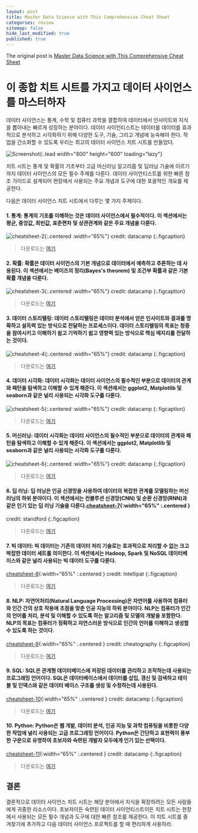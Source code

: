 ```yaml
---
layout: post
title: Master Data Science with This Comprehensive Cheat Sheet
categories: review
sitemap: false
hide_last_modified: true
published: true
---
```


The original post is <a href="https://ai.plainenglish.io/master-data-science-with-this-comprehensive-cheat-sheet-numpy-pandas-python-r-ml-dl-nlp-188d50a54952"> Master Data Science with This Comprehensive Cheat Sheet</a>

# 이 종합 치트 시트를 가지고 데이터 사이언스를 마스터하자

데이터 사이언스는 통계, 수학 및 컴퓨터 과학을 결합하여 데이터에서 인사이트와 지식을 뽑아내는 빠르게 성장하는 분야이다. 데이터 사이언티스트는 테이터를 데이터를 효과적으로 분석하고 시각화하기 위해 다양한 도구, 기술, 그리고 개념에 능숙해야 한다. 작업을 간소화할 수 있도록 우리는 최고의 데이터 사이언스 치트 시트를 만들었다. 

![Screenshot](/assets/img/post/cheatsheet-1.webp){:.lead width="800" height="600" loading="lazy"}

치트 시트는 통계 및 확률의 기초부터 고급 머신러닝 알고리즘 및 딥러닝 기술에 이르기까지 데이터 사이언스의 모든 필수 주제를 다룬다. 데이터 사이언티스트를 위한 빠른 참조 가이드로 설계되어 현장에서 사용되는 주요 개념과 도구에 대한 포괄적인 개요를 제공한다. 

다음은 데이터 사이언스 치트 시트에서 다루는 몇 가지 주제이다. 

#### 1. 통계: 통계의 기초를 이해하는 것은 데이터 사이언스에서 필수적이다. 이 섹션에서는 평균, 중앙값, 최빈값, 표준편차 및 상관관계와 같은 주요 개념을 다룬다. 
![cheatsheet-2](/assets/img/post/cheatsheet-2.webp){:.centered :width="65%"}
credit: datacamp
{:.figcaption}
> 다운로드는 <a href="https://res.cloudinary.com/dyd911kmh/image/upload/v1662111933/Marketing/Blog/Descriptive_Statistics_Cheat_Sheet.pdf">여기</a>

#### 2. 확률: 확률은 데이터 사이언스의 기본 개념으로 데이터에서 예측하고 추론하는 데 사용된다. 이 섹션에서는 베이즈의 정리(Bayes's theorem) 및 조건부 확률과 같은 기본 확률 개념을 다룬다.
![cheatsheet-3](/assets/img/post/cheatsheet-3.webp){:.centered :width="65%"}
credit: datacamp
{:.figcaption}
> 다운로드는 <a href="https://res.cloudinary.com/dyd911kmh/image/upload/v1674822557/Marketing/Blog/Probability_Cheat_Sheet.pdf">여기</a>

#### 3. 데이터 스토리텔링: 데이터 스토리텔링은 데이터 분석에서 얻은 인사이트와 결과를 명확하고 설득력 있는 방식으로 전달하는 프로세스이다. 데이터 스토리텔링의 목표는 청중을 참여시키고 이해하기 쉽고 기억하기 쉽고 영향력 있는 방식으로 핵심 메지리를 전달하는 것이다.
![cheatsheet-4](/assets/img/post/cheatsheet-4.webp){:.centered :width="65%"}
credit: datacamp
{:.figcaption}
> 다운로드는 <a href="https://res.cloudinary.com/dyd911kmh/image/upload/v1662633286/Marketing/Blog/Data_Storytelling_Cheat_Sheet.pdf">여기</a>

#### 4. 데이터 시각화: 데이터 시각화는 데이터 사이언스의 필수적인 부분으로 데이터의 관계와 패턴을 탐색하고 이해할 수 있게 해준다. 이 섹션에서는 ggplot2, Matplotlib 및 seaborn과 같은 널리 사용되는 시각화 도구를 다룬다.
![cheatsheet-5](/assets/img/post/cheatsheet-5.webp){:.centered :width="65%"}
credit: datacamp
{:.figcaption}
> 다운로드는 <a href="https://s3.amazonaws.com/assets.datacamp.com/email/other/Data+Visualizations+-+DataCamp.pdf">여기</a>

#### 5. 머신러닝: 데이터 시각화는 데이터 사이언스의 필수적인 부분으로 데이터의 관계와 패턴을 탐색하고 이해할 수 있게 해준다. 이 섹션에서는 ggplot2, Matplotlib 및 seaborn과 같은 널리 사용되는 시각화 도구를 다룬다.
![cheatsheet-6](/assets/img/post/cheatsheet-6.webp){:.centered :width="65%"}
credit: datacamp
{:.figcaption}
> 다운로드는 <a href="https://s3.amazonaws.com/assets.datacamp.com/email/other/ML+Cheat+Sheet_2.pdf">여기</a>

#### 6. 딥 러닝: 딥 러닝은 인공 신경망을 사용하여 데이터의 복잡한 관계를 모델링하는 머신러닝의 하위 분야이다. 이 섹션에서는 컨볼루션 신경망(CNN) 및 순환 신경망(RNN)과 같은 인기 있는 딥 러닝 기술을 다룬다.[cheatsheet-7](/assets/img/post/cheatsheet-7.webp){:width="65%" :.centered }
credit: standford
{:.figcaption}
> 다운로드는 <a href="https://github.com/afshinea/stanford-cs-229-machine-learning/blob/master/en/cheatsheet-deep-learning.pdf">여기</a>

#### 7. 빅 데이터: 빅 데이터는 기존의 데이터 처리 기술로는 효과적으로 처리할 수 없는 크고 박잡한 데이터 세트를 의미한다. 이 섹션에서는 Hadoop, Spark 및 NoSQL 데이터베이스와 같은 널리 사용되는 빅 데이터 도구를 다룬다.
[cheatsheet-8](/assets/img/post/cheatsheet-8.webp){:width="65%" :.centered }
credit: Intellipat
{:.figcaption}
> 다운로드는 <a href="https://github.com/Ritik2703/Data-Science-Cheat-Notes-/blob/master/Big%20Data/Hadoop-and-mapreduce-cheat-sheet.pdf">여기</a>

#### 8. NLP: 자연어처리(Natural Language Processing)은 자연어를 사용하여 컴퓨터와 인간 간의 상호 작용에 초점을 맞춘 인공 지능의 하위 분야이다. NLP는 컴퓨터가 인간의 언어를 처리, 분석 및 이해할 수 있도록 하는 알고리즘 및 모델의 개발을 포함한다. NLP의 목표는 컴퓨터가 정확하고 자연스러운 방식으로 인간의 언어를 이해하고 생성할 수 있도록 하는 것이다.
[cheatsheet-9](/assets/img/post/cheatsheet-9.webp){:width="65%" :.centered }
credit: cheatography
{:.figcaption}
> 다운로드는 <a href="https://cheatography.com/sree017/cheat-sheets/nlp/">여기</a>

#### 9. SQL: SQL은 관게형 데이터베이스에 저장된 데이터를 관리하고 조작하는데 사용되는 프로그래밍 언어이다. SQL은 데이터베이스에서 데이터를 삽입, 갱신 및 검색하고 테이블 및 인덱스와 같은 데이터 베이스 구조를 생성 및 수정하는데 사용된다.
[cheatsheet-10](/assets/img/post/cheatsheet-10.webp){:width="65%" :.centered }
credit: datacamp
{:.figcaption}
> 다운로드는 <a href="https://s3.amazonaws.com/assets.datacamp.com/email/other/SQL+for+Data+Science.pdf">여기</a>

#### 10. Python: Python은 웹 개발, 데이터 분석, 인공 지능 및 과학 컴퓨팅을 비롯한 다양한 작업에 널리 사용되는 고급 프로그래밍 언어이다. Python은 간단하고 표현력이 풍부한 구문으로 유명하여 초보자와 숙련된 개발자 모두에게 인기 있는 선택이다.
[cheatsheet-11](/assets/img/post/cheatsheet-11.webp){:width="65%" :.centered }
credit: datacamp
{:.figcaption}
> 다운로드는 <a href="https://res.cloudinary.com/dyd911kmh/image/upload/v1673614153/Marketing/Blog/Python_Cheat_Sheet_for_Beginners.pdf">여기</a>

> 
## 결론
결론적으로 데이터 사이언스 치트 시트는 해당 분야에서 지식을 확장하려는 모든 사람들에게 귀중한 리소스이다. 초보자이든 숙련된 데이터 사이언티스트이든 치트 시트는 현장에서 사용되는 모든 필수 개념과 도구에 대한 빠른 참조를 제공한다. 이 치트 시트를 즐겨찾기에 추가하고 다음 데이터 사이언스 프로젝트를 할 때 편리하게 사용하라.